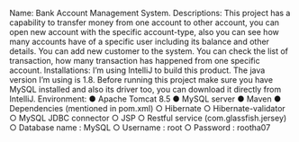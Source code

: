 Name:
Bank Account Management System. 
Descriptions:
This project has a capability to transfer money from one account to other account, you can open new account with the specific account-type, also you can see how many accounts have of a specific user including its balance and other details. You can add new customer to the system. You can check the list of transaction, how many transaction has happened from one specific account. 
Installations:
I’m using IntelliJ to build this product. The java version I’m using is 1.8.
Before running this project make sure you have MySQL installed and also its driver too, you can download it directly from IntelliJ.
Environment:
●	Apache Tomcat 8.5
●	MySQL server 
●	Maven
●	Dependencies (mentioned in pom.xml)
○	Hibernate
○	Hibernate-validator
○	MySQL JDBC connector
○	JSP
○	Restful service (com.glassfish.jersey)
○	Database name : MySQL
○	Username : root
○	Password : rootha07
